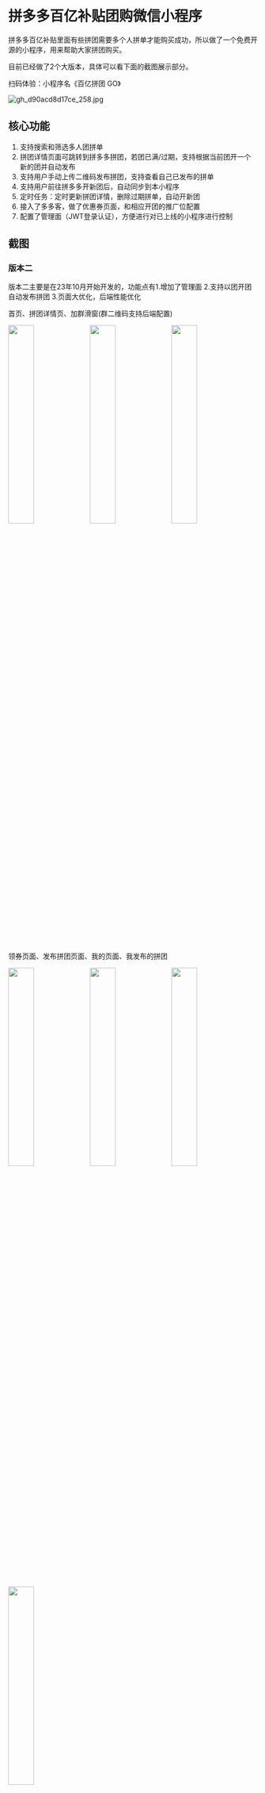 # 拼多多百亿补贴团购微信小程序

拼多多百亿补贴里面有些拼团需要多个人拼单才能购买成功，所以做了一个免费开源的小程序，用来帮助大家拼团购买。

目前已经做了2个大版本，具体可以看下面的截图展示部分。

扫码体验：小程序名《百亿拼团 GO》

![gh_d90acd8d17ce_258.jpg](https://raw.githubusercontent.com/liujiaqi222/warehouse/main/gh_d90acd8d17ce_258.jpg)

## 核心功能

1. 支持搜索和筛选多人团拼单
2. 拼团详情页面可跳转到拼多多拼团，若团已满/过期，支持根据当前团开一个新的团并自动发布
3. 支持用户手动上传二维码发布拼团，支持查看自己已发布的拼单
4. 支持用户前往拼多多开新团后，自动同步到本小程序
5. 定时任务：定时更新拼团详情，删除过期拼单，自动开新团
6. 接入了多多客，做了优惠券页面，和相应开团的推广位配置
7. 配置了管理面（JWT登录认证），方便进行对已上线的小程序进行控制



## 截图

### 版本二

版本二主要是在23年10月开始开发的，功能点有1.增加了管理面 2.支持以团开团自动发布拼团 3.页面大优化，后端性能优化

首页、拼团详情页、加群滑窗(群二维码支持后端配置)

<img src='https://raw.githubusercontent.com/liujiaqi222/warehouse/main/img/20231113220934.png' style="width: 32%;" />
<img src='https://raw.githubusercontent.com/liujiaqi222/warehouse/main/img/20231113221057.png' style="width: 32%;" />
<img src='https://raw.githubusercontent.com/liujiaqi222/warehouse/main/img/20231113221219.png' style="width: 32%;" />


领券页面、发布拼团页面、我的页面、我发布的拼团

<img src='https://raw.githubusercontent.com/liujiaqi222/warehouse/main/img/20231113221316.png' style="width: 32%;" />
<img src='https://raw.githubusercontent.com/liujiaqi222/warehouse/main/img/20231113221400.png' style="width: 32%;" />
<img src='https://raw.githubusercontent.com/liujiaqi222/warehouse/main/img/20231113221447.png' style="width: 32%;" />
<img src='https://raw.githubusercontent.com/liujiaqi222/warehouse/main/img/20231113221530.png' style="width: 32%;" />




### 版本一

这个是23年10月前的版本，目前已经存放在archive-1分支了。

多人团拼单界面（图1图2）优惠券页面（图3）

<img src="https://raw.githubusercontent.com/liujiaqi222/warehouse/main/20230522223404.png" alt="image-20230503233003395" style="width: 33%;" />
<img src="https://raw.githubusercontent.com/liujiaqi222/warehouse/main/20230522222705.png" alt="image-20230503233003395" style="width: 33%;" />
<img src="https://raw.githubusercontent.com/liujiaqi222/warehouse/main/20230522223141.png" alt="image-20230503233003395" style="width: 32%;" />

发布界面(图1) 我的页面(图2) 查看自己发布的拼团（图3）


<img src="https://raw.githubusercontent.com/liujiaqi222/warehouse/main/image-20230503233141521.png" alt="image-20230503233141521" style="width:33%;" />
<img src="https://raw.githubusercontent.com/liujiaqi222/warehouse/main/image-20230503233219963.png" alt="image-20230503233219963" style="width:33%;" />
<img src="https://raw.githubusercontent.com/liujiaqi222/warehouse/main/image-20230503233318367.png" alt="image-20230503233318367" style="width: 33%;" />

管理面,能进行更换链接，图片等操作

<img src="https://raw.githubusercontent.com/liujiaqi222/warehouse/main/img/20231113221629.png" alt="image-20230503233318367" style="width: 500px;" />
<img src="https://raw.githubusercontent.com/liujiaqi222/warehouse/main/img/20231113221850.png" alt="image-20230503233318367" style="width: 500px;" />




## 技术栈

运行：

```bash
npm run install
npm run dev
npm run build
```
建议 node 版本大于等于 18，因为项目使用了 node 原生的 fetch 功能。如果你的 node 小于 18，则可以用`node-fetch`这个开源 npm 包平替。

> 前端

小程序：
react + taro.js + ts +tailwindcss

css因为一开始没有使用tailwindcss，导致部分css是用scss写的

管理员面：
react + ts + ant-design v5

> 后端
> 
node + express + ts + mongodb + mongoose



### 环境变量

项目在前端和后端都使用了一些环境变量，如果想要运行本项目，请去掉`.example`后缀。

如`.env.example` -> `.env`
如`.env.production.example` -> `.env.production`

## 部署

1. 支持 docker 部署
2. 使用 github actions 自动更新部署后端到服务器
3. 如果不想使用docker可以参考我写的[服务器部署后端](https://juejin.cn/post/7208968811390058554)
4. 我写的[域名 SSL 加密](https://juejin.cn/post/7227444929948106813)
